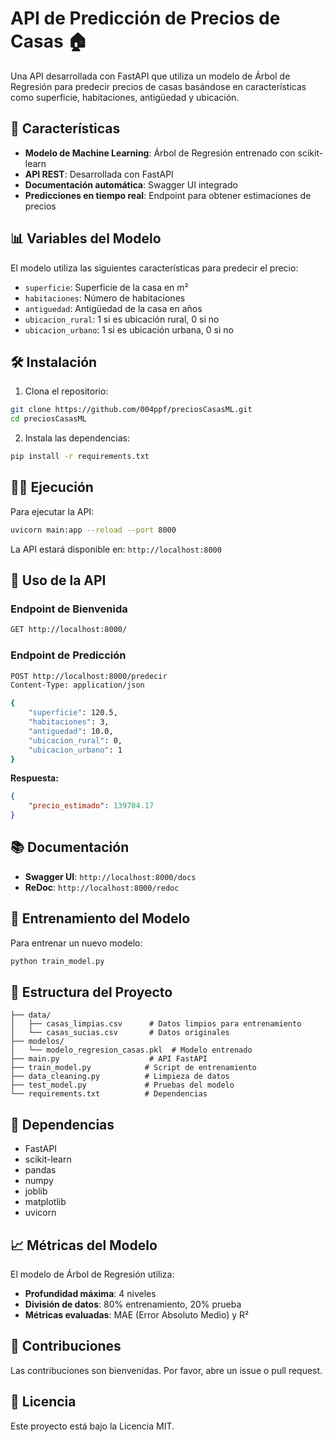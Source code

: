 # API de Predicción de Precios de Casas 🏠

Una API desarrollada con FastAPI que utiliza un modelo de Árbol de Regresión para predecir precios de casas basándose en características como superficie, habitaciones, antigüedad y ubicación.

## 🚀 Características

- **Modelo de Machine Learning**: Árbol de Regresión entrenado con scikit-learn
- **API REST**: Desarrollada con FastAPI
- **Documentación automática**: Swagger UI integrado
- **Predicciones en tiempo real**: Endpoint para obtener estimaciones de precios

## 📊 Variables del Modelo

El modelo utiliza las siguientes características para predecir el precio:

- `superficie`: Superficie de la casa en m²
- `habitaciones`: Número de habitaciones
- `antiguedad`: Antigüedad de la casa en años
- `ubicacion_rural`: 1 si es ubicación rural, 0 si no
- `ubicacion_urbano`: 1 si es ubicación urbana, 0 si no

## 🛠️ Instalación

1. Clona el repositorio:
```bash
git clone https://github.com/004ppf/preciosCasasML.git
cd preciosCasasML
```

2. Instala las dependencias:
```bash
pip install -r requirements.txt
```

## 🏃‍♂️ Ejecución

Para ejecutar la API:

```bash
uvicorn main:app --reload --port 8000
```

La API estará disponible en: `http://localhost:8000`

## 📖 Uso de la API

### Endpoint de Bienvenida
```bash
GET http://localhost:8000/
```

### Endpoint de Predicción
```bash
POST http://localhost:8000/predecir
Content-Type: application/json

{
    "superficie": 120.5,
    "habitaciones": 3,
    "antiguedad": 10.0,
    "ubicacion_rural": 0,
    "ubicacion_urbano": 1
}
```

**Respuesta:**
```json
{
    "precio_estimado": 139704.17
}
```

## 📚 Documentación

- **Swagger UI**: `http://localhost:8000/docs`
- **ReDoc**: `http://localhost:8000/redoc`

## 🧪 Entrenamiento del Modelo

Para entrenar un nuevo modelo:

```bash
python train_model.py
```

## 📁 Estructura del Proyecto

```
├── data/
│   ├── casas_limpias.csv      # Datos limpios para entrenamiento
│   └── casas_sucias.csv       # Datos originales
├── modelos/
│   └── modelo_regresion_casas.pkl  # Modelo entrenado
├── main.py                    # API FastAPI
├── train_model.py            # Script de entrenamiento
├── data_cleaning.py          # Limpieza de datos
├── test_model.py             # Pruebas del modelo
└── requirements.txt          # Dependencias
```

## 🔧 Dependencias

- FastAPI
- scikit-learn
- pandas
- numpy
- joblib
- matplotlib
- uvicorn

## 📈 Métricas del Modelo

El modelo de Árbol de Regresión utiliza:
- **Profundidad máxima**: 4 niveles
- **División de datos**: 80% entrenamiento, 20% prueba
- **Métricas evaluadas**: MAE (Error Absoluto Medio) y R²

## 🤝 Contribuciones

Las contribuciones son bienvenidas. Por favor, abre un issue o pull request.

## 📄 Licencia

Este proyecto está bajo la Licencia MIT.
